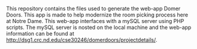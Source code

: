 This repository contains the files used to generate the web-app Domer Doors. This app is made to help modernize the room picking process here at Notre Dame. This web-app interfaces with a mySQL server using PHP scripts. The mySQL server is nosted on the local machine and the web-app information can be found at http://dsg1.crc.nd.edu/cse30246/domerdoors/projectdetails/.